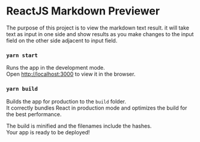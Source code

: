 # ReactJS Markdown Previewer

The purpose of this project is to view the markdown text result. it will take text as input in one side and show results as you make changes to the input field on the other side adjacent to input field.

### `yarn start`

Runs the app in the development mode.<br />
Open [http://localhost:3000](http://localhost:3000) to view it in the browser.

### `yarn build`

Builds the app for production to the `build` folder.<br />
It correctly bundles React in production mode and optimizes the build for the best performance.

The build is minified and the filenames include the hashes.<br />
Your app is ready to be deployed!
